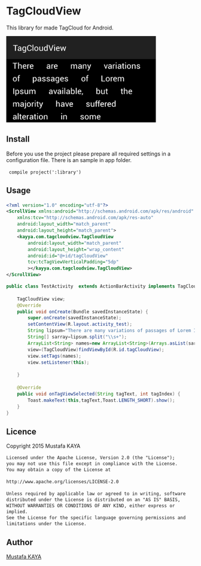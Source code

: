 TagCloudView
==============
This library for made TagCloud for Android.

<img src="https://raw.githubusercontent.com/mustafakayya/TagCloudView/master/app/src/main/res/drawable/sample.png" width="400px" height="230px" />

Install
--------------

Before you use the project please prepare all required settings in a configuration file.
There is an sample in app folder.

<code> compile project(':library')</code>


Usage
--------------


```xml
<?xml version="1.0" encoding="utf-8"?>
<ScrollView xmlns:android="http://schemas.android.com/apk/res/android"
    xmlns:tcv="http://schemas.android.com/apk/res-auto"
    android:layout_width="match_parent"
    android:layout_height="match_parent">
    <kayya.com.tagcloudview.TagCloudView
        android:layout_width="match_parent"
        android:layout_height="wrap_content"
        android:id="@+id/tagCloudView"
        tcv:tcTagViewVerticalPadding="5dp"
        ></kayya.com.tagcloudview.TagCloudView>
</ScrollView>
```

```java
public class TestActivity  extends ActionBarActivity implements TagCloudViewListener{

    TagCloudView view;
    @Override
    public void onCreate(Bundle savedInstanceState) {
        super.onCreate(savedInstanceState);
        setContentView(R.layout.activity_test);
        String lipsum="There are many variations of passages of Lorem Ipsum available, but the majority have suffered alteration in some";
        String[] sarray=lipsum.split("\\s+");
        ArrayList<String> names=new ArrayList<String>(Arrays.asList(sarray));
        view=(TagCloudView)findViewById(R.id.tagCloudView);
        view.setTags(names);
        view.setListener(this);

    }

    @Override
    public void onTagViewSelected(String tagText, int tagIndex) {
        Toast.makeText(this,tagText,Toast.LENGTH_SHORT).show();
    }
}
```



Licence
--------------
Copyright 2015 Mustafa KAYA

    Licensed under the Apache License, Version 2.0 (the "License");
    you may not use this file except in compliance with the License.
    You may obtain a copy of the License at

    http://www.apache.org/licenses/LICENSE-2.0

    Unless required by applicable law or agreed to in writing, software
    distributed under the License is distributed on an "AS IS" BASIS,
    WITHOUT WARRANTIES OR CONDITIONS OF ANY KIND, either express or implied.
    See the License for the specific language governing permissions and
    limitations under the License.

Author
--------------
[Mustafa KAYA](https://github.com/mustafakayya)
